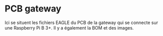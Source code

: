 # PCB gateway

Ici se situent les fichiers EAGLE du PCB de la gateway qui se connecte sur une Raspberry Pi B 3+.
Il y a également la BOM et des images.
